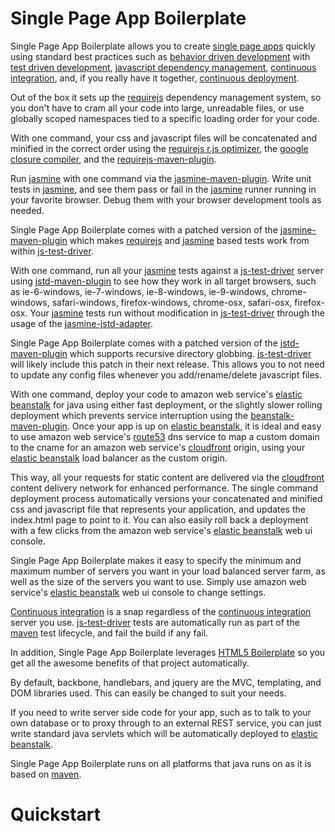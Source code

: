 Single Page App Boilerplate
===========================

Single Page App Boilerplate allows you to create [single page apps](http://en.wikipedia.org/wiki/Single-page_application) quickly using standard best practices such as [behavior driven development]() with 
[test driven development](http://en.wikipedia.org/wiki/Test-driven_development), [javascript dependency management](http://requirejs.org/), [continuous integration](http://en.wikipedia.org/wiki/Continuous_integration), and, if you really have it together, [continuous deployment](http://www.startuplessonslearned.com/2009/06/why-continuous-deployment.html).

Out of the box it sets up the [requirejs](http://requirejs.org/) dependency management system, so you don't have to cram all your code into large, unreadable files, or use globally scoped namespaces tied to a specific loading order for your code.

With one command, your css and javascript files will be concatenated and minified in the correct order using the [requirejs r.js optimizer](http://requirejs.org/docs/optimization.html), the [google closure compiler](https://developers.google.com/closure/compiler/), and the [requirejs-maven-plugin](https://github.com/mcheely/requirejs-maven-plugin).

Run [jasmine](http://pivotal.github.com/jasmine/) with one command via the [jasmine-maven-plugin](https://github.com/searls/jasmine-maven-plugin).  Write unit tests in [jasmine](http://pivotal.github.com/jasmine/), and see them pass or fail in the [jasmine](http://pivotal.github.com/jasmine/) runner running in your favorite browser.  Debug them with your browser development tools as needed.

Single Page App Boilerplate comes with a patched version of the [jasmine-maven-plugin](https://github.com/searls/jasmine-maven-plugin) which makes [requirejs](http://requirejs.org/) and [jasmine](http://pivotal.github.com/jasmine/) based tests work from within [js-test-driver](http://code.google.com/p/js-test-driver/).

With one command, run all your [jasmine](http://pivotal.github.com/jasmine/) tests against a [js-test-driver](http://code.google.com/p/js-test-driver/) server using [jstd-maven-plugin](http://code.google.com/p/jstd-maven-plugin/) to see how they work in all target browsers, such as ie-6-windows, ie-7-windows, ie-8-windows, ie-9-windows, chrome-windows, safari-windows, firefox-windows, chrome-osx, safari-osx, firefox-osx.  Your [jasmine](http://pivotal.github.com/jasmine/) tests run without modification in [js-test-driver](http://code.google.com/p/js-test-driver/) through the usage of the [jasmine-jstd-adapter](https://github.com/ibolmo/jasmine-jstd-adapter).

Single Page App Boilerplate comes with a patched version of the [jstd-maven-plugin](http://code.google.com/p/jstd-maven-plugin/) which supports recursive directory globbing.  [js-test-driver](http://code.google.com/p/js-test-driver/) will likely include this patch in their next release.  This allows you to not need to update any config files whenever you add/rename/delete javascript files.

With one command, deploy your code to amazon web service's [elastic beanstalk](http://aws.amazon.com/elasticbeanstalk/) for java using either fast deployment, or the slightly slower rolling deployment which prevents service interruption using the [beanstalk-maven-plugin](http://beanstalker.ingenieux.com.br/beanstalk-maven-plugin/).  Once your app is up on [elastic beanstalk](http://aws.amazon.com/elasticbeanstalk/), it is ideal and easy to use amazon web service's [route53](http://aws.amazon.com/route53/) dns service to map a custom domain to the cname for an amazon web service's [cloudfront](http://aws.amazon.com/cloudfront/) origin, using your [elastic beanstalk](http://aws.amazon.com/elasticbeanstalk/) load balancer as the custom origin.  

This way, all your requests for static content are delivered via the [cloudfront](http://aws.amazon.com/cloudfront/) content delivery network for enhanced performance.  The single command deployment process automatically versions your concatenated and minified css and javascript file that represents your application, and updates the index.html page to point to it.  You can also easily roll back a deployment with a few clicks from the amazon web service's [elastic beanstalk](http://aws.amazon.com/elasticbeanstalk/) web ui console.

Single Page App Boilerplate makes it easy to specify the minimum and maximum number of servers you want in your load balanced server farm, as well as the size of the servers you want to use.  Simply use amazon web service's [elastic beanstalk](http://aws.amazon.com/elasticbeanstalk/) web ui console to change settings.

[Continuous integration](http://en.wikipedia.org/wiki/Continuous_integration) is a snap regardless of the [continuous integration](http://en.wikipedia.org/wiki/Continuous_integration) server you use.  [js-test-driver](http://code.google.com/p/js-test-driver/) tests are automatically run as part of the [maven](http://maven.apache.org/) test lifecycle, and fail the build if any fail.

In addition, Single Page App Boilerplate leverages [HTML5 Boilerplate](http://html5boilerplate.com/) so you get all the awesome benefits of that project automatically.

By default, backbone, handlebars, and jquery are the MVC, templating, and DOM libraries used.  This can easily be changed to suit your needs.

If you need to write server side code for your app, such as to talk to your own database or to proxy through to an external REST service, you can just write standard java servlets which will be automatically deployed to [elastic beanstalk](http://aws.amazon.com/elasticbeanstalk/).

Single Page App Boilerplate runs on all platforms that java runs on as it is based on [maven](http://maven.apache.org/).

Quickstart
==========

